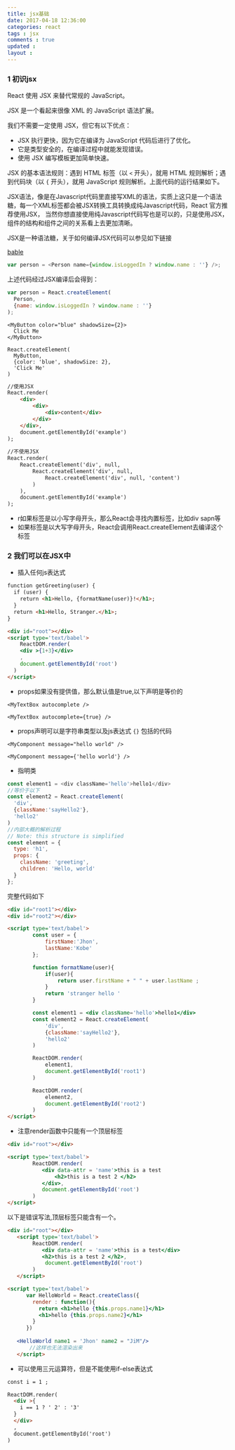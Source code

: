 ```yaml
---
title: jsx基础	
date: 2017-04-18 12:36:00
categories: react
tags : jsx
comments : true 
updated : 
layout : 
---
```


### 1 初识jsx

React 使用 JSX 来替代常规的 JavaScript。

JSX 是一个看起来很像 XML 的 JavaScript 语法扩展。

我们不需要一定使用 JSX，但它有以下优点：

- JSX 执行更快，因为它在编译为 JavaScript 代码后进行了优化。
- 它是类型安全的，在编译过程中就能发现错误。
- 使用 JSX 编写模板更加简单快速。

 JSX 的基本语法规则：遇到 HTML 标签（以 `<` 开头），就用 HTML 规则解析；遇到代码块（以 `{` 开头），就用 JavaScript 规则解析。上面代码的运行结果如下。

JSX语法，像是在Javascript代码里直接写XML的语法，实质上这只是一个语法糖，每一个XML标签都会被JSX转换工具转换成纯Javascript代码，React 官方推荐使用JSX， 当然你想直接使用纯Javascript代码写也是可以的，只是使用JSX，组件的结构和组件之间的关系看上去更加清晰。

JSX是一种语法糖，关于如何编译JSX代码可以参见如下链接

[bable](https://babeljs.io/repl/#?babili=false&evaluate=true&lineWrap=false&presets=es2015%2Creact%2Cstage-0&targets=&browsers=&builtIns=false&debug=false&code=function%20hello()%20%7B%0A%20%20return%20%3Cdiv%3EHello%20world!%3C%2Fdiv%3E%3B%0A%7D)

```javascript
var person = <Person name={window.isLoggedIn ? window.name : ''} />;
```

上述代码经过JSX编译后会得到：

```javascript
var person = React.createElement(
  Person,
  {name: window.isLoggedIn ? window.name : ''}
);
```

```
<MyButton color="blue" shadowSize={2}>
  Click Me
</MyButton>
```

```
React.createElement(
  MyButton,
  {color: 'blue', shadowSize: 2},
  'Click Me'
)
```

``` html
//使用JSX
React.render(
    <div>
        <div>
            <div>content</div>
        </div>
    </div>,
    document.getElementById('example')
);
 
//不使用JSX
React.render(
    React.createElement('div', null,
        React.createElement('div', null,
            React.createElement('div', null, 'content')
        )
    ),
    document.getElementById('example')
);
```

* r如果标签是以小写字母开头，那么React会寻找内置标签，比如div  sapn等
* 如果标签是以大写字母开头，React会调用React.createElement去编译这个标签

### 2 我们可以在JSX中

* 插入任何js表达式

```html
function getGreeting(user) {
  if (user) {
    return <h1>Hello, {formatName(user)}!</h1>;
  }
  return <h1>Hello, Stranger.</h1>;
}
```

```html
<div id="root"></div>
<script type='text/babel'>
    ReactDOM.render(
    <div >{1+3}</div>
    ,
    document.getElementById('root')
  )
</script>
```

* props如果没有提供值，那么默认值是true,以下声明是等价的

```
<MyTextBox autocomplete />

<MyTextBox autocomplete={true} />
```

* props声明可以是字符串类型以及js表达式 `{}` 包括的代码

```
<MyComponent message="hello world" />

<MyComponent message={'hello world'} />
```



* 指明类

```javascript
const element1 = <div className='hello'>hello1</div>
//等价于以下
const element2 = React.createElement(
  'div',
  {className:'sayHello2'},
  'hello2' 
)
//内部大概的解析过程
// Note: this structure is simplified
const element = {
  type: 'h1',
  props: {
    className: 'greeting',
    children: 'Hello, world'
  }
};
```

完整代码如下

```html
<div id="root1"></div>
<div id="root2"></div>

<script type='text/babel'>
        const user = {
            firstName:'Jhon',
            lastName:'Kobe'
        };

        function formatName(user){
            if(user){
                return user.firstName + " " + user.lastName ;
            }
            return 'stranger hello '
        }

        const element1 = <div className='hello'>hello1</div>
        const element2 = React.createElement(
            'div',
            {className:'sayHello2'},
            'hello2' 
        )

        ReactDOM.render(
            element1,
            document.getElementById('root1')
        )

        ReactDOM.render(
            element2,
            document.getElementById('root2')
        )
</script>
```

* 注意render函数中只能有一个顶层标签

```html
<div id="root"></div>

<script type='text/babel'>
        ReactDOM.render(
           <div data-attr = 'name'>this is a test
               <h2>this is a test 2 </h2>
  		   </div>,
           document.getElementById('root')
        )
</script>
```

以下是错误写法,顶层标签只能含有一个。

```html
<div id="root"></div> 
   <script type='text/babel'>        
        ReactDOM.render(
           <div data-attr = 'name'>this is a test</div>
           <h2>this is a test 2 </h2>,
            document.getElementById('root')
        )   
   </script>
```

```html
<script type='text/babel'>
      var HelloWorld = React.createClass({
        render : function(){
          return <h1>hello {this.props.name1}</h1>
          <h1>hello {this.props.name2}</h1>
        }
      }) 
   
   <HelloWorld name1 = 'Jhon' name2 = "JiM"/>
       //这样也无法渲染出来
   </script>
```



* 可以使用三元运算符，但是不能使用if-else表达式

```html
const i = 1 ;

ReactDOM.render(
  <div >{
    i == 1 ? ' 2' : '3' 
  }
  </div>
  ,
  document.getElementById('root')
)
```

